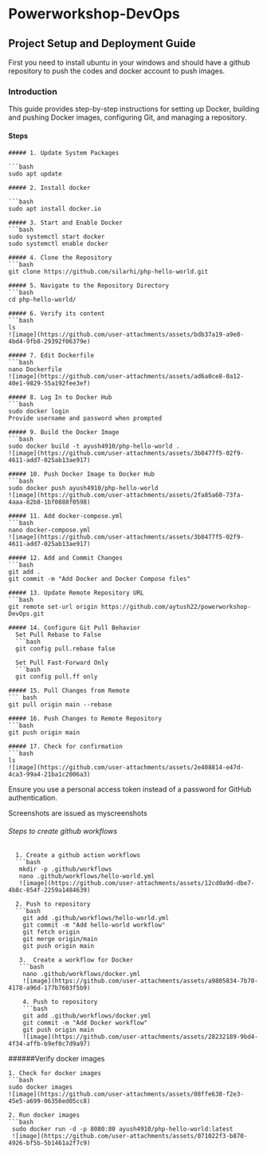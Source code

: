 # Powerworkshop-DevOps

## Project Setup and Deployment Guide
First you need to install ubuntu in your windows and should have a github repository to push the codes and docker account to push images.

### Introduction

This guide provides step-by-step instructions for setting up Docker, building and pushing Docker images, configuring Git, and managing a repository.

#### Steps

    ##### 1. Update System Packages

    ```bash
    sudo apt update
    
    ##### 2. Install docker 
    
    ```bash
    sudo apt install docker.io
    
    ##### 3. Start and Enable Docker
    ```bash
    sudo systemctl start docker
    sudo systemctl enable docker
    
    ##### 4. Clone the Repository
    ```bash
    git clone https://github.com/silarhi/php-hello-world.git
    
    ##### 5. Navigate to the Repository Directory
    ```bash
    cd php-hello-world/
    
    ##### 6. Verify its content
    ```bash
    ls
    ![image](https://github.com/user-attachments/assets/bdb37a19-a9e8-4bd4-9fb8-29392f06379e)
    
    ##### 7. Edit Dockerfile
    ```bash
    nano Dockerfile
    ![image](https://github.com/user-attachments/assets/ad6a0ce8-0a12-40e1-9829-55a192fee3ef)
    
    ##### 8. Log In to Docker Hub
    ```bash
    sudo docker login
    Provide username and password when prompted
    
    ##### 9. Build the Docker Image
    ```bash
    sudo docker build -t ayush4910/php-hello-world .
    ![image](https://github.com/user-attachments/assets/3b8477f5-02f9-4611-add7-025ab13ae917)
    
    ##### 10. Push Docker Image to Docker Hub
    ```bash
    sudo docker push ayush4910/php-hello-world
    ![image](https://github.com/user-attachments/assets/2fa85a60-73fa-4aaa-82b8-1bf0888f0598)
     
    ##### 11. Add docker-compose.yml
    ```bash
    nano docker-compose.yml
    ![image](https://github.com/user-attachments/assets/3b8477f5-02f9-4611-add7-025ab13ae917)
    
    ##### 12. Add and Commit Changes
    ```bash
    git add .
    git commit -m "Add Docker and Docker Compose files"
    
    ##### 13. Update Remote Repository URL
    ```bash
    git remote set-url origin https://github.com/aytush22/powerworkshop-DevOps.git
    
    ##### 14. Configure Git Pull Behavior
      Set Pull Rebase to False
      ```bash
      git config pull.rebase false
    
      Set Pull Fast-Forward Only
      ```bash
      git config pull.ff only
    
    ##### 15. Pull Changes from Remote
    ``` bash
    git pull origin main --rebase
    
    ##### 16. Push Changes to Remote Repository
    ```bash
    git push origin main
    
    ##### 17. Check for confirmation
    ```bash
    ls
    ![image](https://github.com/user-attachments/assets/2e408814-e47d-4ca3-99a4-21ba1c2006a3)
    
 Ensure you use a personal access token instead of a password for GitHub authentication.
 
  Screenshots are issued as myscreenshots
  ###### Steps to create github workflows
      1. Create a github action workflows
      ```bash
       mkdir -p .github/workflows
       nano .github/workflows/hello-world.yml
       ![image](https://github.com/user-attachments/assets/12cd0a9d-dbe7-4b8c-854f-2259a1484639)
       
      2. Push to repository
      ```bash
        git add .github/workflows/hello-world.yml
        git commit -m "Add hello-world workflow"
        git fetch origin
        git merge origin/main
        git push origin main
        
       3.  Create a workflow for Docker
       ```bash
        nano .github/workflows/docker.yml
        ![image](https://github.com/user-attachments/assets/a9805834-7b70-4178-a96d-177b7603f5b9)

        4. Push to repository
        ```bash 
        git add .github/workflows/docker.yml
        git commit -m "Add Docker workflow"
        git push origin main
        ![image](https://github.com/user-attachments/assets/28232189-9bd4-4f34-affb-b9ef0c7d9a97)

######Verify docker images

    1. Check for docker images
    ```bash
    sudo docker images
    ![image](https://github.com/user-attachments/assets/08ffe638-f2e3-45e5-a699-06356ed05cc8)

    2. Run docker images
    ```bash
     sudo docker run -d -p 8080:80 ayush4910/php-hello-world:latest
     ![image](https://github.com/user-attachments/assets/071022f3-b870-4926-bf5b-5b1461a2f7c9)
    








